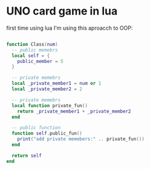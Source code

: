 # UNO card game in lua

first time using lua I'm using this aproacch to OOP:

```lua

function Class(num)
  -- public memebrs
  local self = {
    public_member = 5
  }

  -- private memebrs
  local _private_member1 = num or 1
  local _private_member2 = 2

  -- private memebrs
  local function private_fun()
    return _private_member1 + _private_member2
  end

  -- public function
  function self.public_fun()
    print("add private memebers:" .. private_fun())
  end

  return self
end

```

